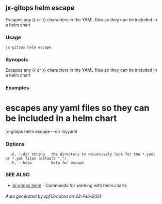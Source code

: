 ## jx-gitops helm escape

Escapes any {{ or }} characters in the YAML files so they can be included in a helm chart

### Usage

```
jx-gitops helm escape
```

### Synopsis

Escapes any {{ or }} characters in the YAML files so they can be included in a helm chart

### Examples

  # escapes any yaml files so they can be included in a helm chart
  jx-gitops helm escape --dir myyaml

### Options

```
  -d, --dir string   the directory to recursively look for the *.yaml or *.yml files (default ".")
  -h, --help         help for escape
```

### SEE ALSO

* [jx-gitops helm](jx-gitops_helm.md)	 - Commands for working with helm charts

###### Auto generated by spf13/cobra on 23-Feb-2021
